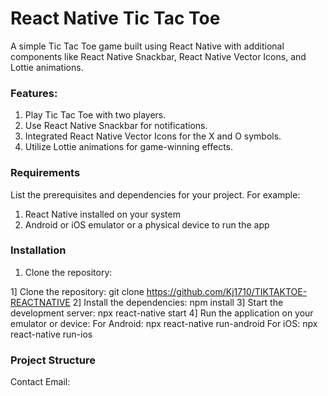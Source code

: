 # React Native Tic Tac Toe

A simple Tic Tac Toe game built using React Native with additional components like React Native Snackbar, React Native Vector Icons, and Lottie animations.

### Features:

1. Play Tic Tac Toe with two players.
2. Use React Native Snackbar for notifications.
3. Integrated React Native Vector Icons for the X and O symbols.
4. Utilize Lottie animations for game-winning effects.

### Requirements

List the prerequisites and dependencies for your project. For example:
1. React Native installed on your system
2. Android or iOS emulator or a physical device to run the app

### Installation

1. Clone the repository:

1] Clone the repository: 
git clone https://github.com/Kj1710/TIKTAKTOE-REACTNATIVE
2] Install the dependencies:
npm install
3] Start the development server:
npx react-native start
4] Run the application on your emulator or device:
For Android: 
npx react-native run-android
For iOS:
npx react-native run-ios


### Project Structure




Contact
Email: 

